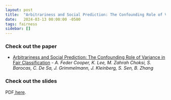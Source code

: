 ```yaml
---
layout: post
title:  "Arbitrariness and Social Prediction: The Confounding Role of Variance in Fair Classification"
date:   2024-03-13 00:00:00 -0500
tags: fairness
sidebar: []
---
```

### Check out the paper
- [Arbitrariness and Social Prediction: The Confounding Role of Variance in Fair Classification](https://arxiv.org/pdf/2301.11562v7.pdf) - *A. Feder Cooper, K. Lee, M. Zahrah Choksi, S. Barocas, C. De Sa, J. Grimmelmann, J. Kleinberg, S. Sen, B. Zhang*

### Check out the slides

<p>PDF<a href="/assets/slides/13Mar_ArbitrarinessAndSocialPrediction-PaperClub.pdf"> here</a>.</p>
